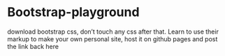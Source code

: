 Bootstrap-playground
====================

download bootstrap css, don’t touch any css after that.  Learn to use their markup to make your own personal site, host it on github pages and post the link back here
